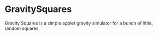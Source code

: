 # GravitySquares
Gravity Squares is a simple applet gravity simulator for a bunch of little, random squares
